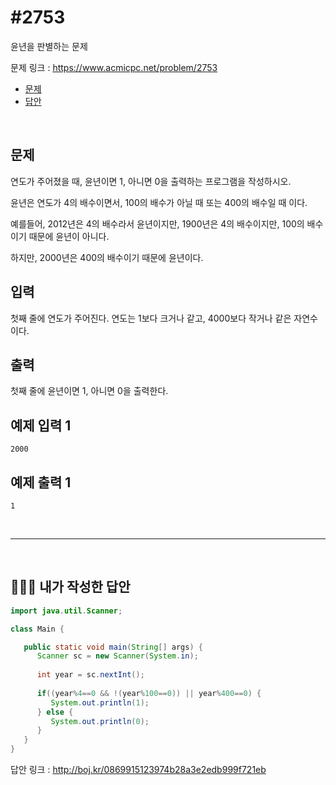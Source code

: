 # #2753

윤년을 판별하는 문제

문제 링크 : https://www.acmicpc.net/problem/2753

- [문제](#quiz)
- [답안](#answer)

<br>

## <a name="quiz"></a>문제

연도가 주어졌을 때, 윤년이면 1, 아니면 0을 출력하는 프로그램을 작성하시오.

윤년은 연도가 4의 배수이면서, 100의 배수가 아닐 때 또는 400의 배수일 때 이다.

예를들어, 2012년은 4의 배수라서 윤년이지만, 1900년은 4의 배수이지만, 100의 배수이기 때문에 윤년이 아니다.

하지만, 2000년은 400의 배수이기 때문에 윤년이다.

## 입력

첫째 줄에 연도가 주어진다. 연도는 1보다 크거나 같고, 4000보다 작거나 같은 자연수이다.

## 출력

첫째 줄에 윤년이면 1, 아니면 0을 출력한다.

## 예제 입력 1

```
2000
```

## 예제 출력 1

```&lt;a name=&quot;quiz&quot;&gt;&lt;/a&gt;
1
```

<br>

------

<br>

## <a name="answer"></a>🙆🏻‍♂️ 내가 작성한 답안

```java
import java.util.Scanner;

class Main {

   public static void main(String[] args) {
      Scanner sc = new Scanner(System.in);
		
      int year = sc.nextInt();
		
      if((year%4==0 && !(year%100==0)) || year%400==0) {
         System.out.println(1);
      } else {
         System.out.println(0);
      }
   }
}
```

답안 링크 : http://boj.kr/0869915123974b28a3e2edb999f721eb

<br>

<br>